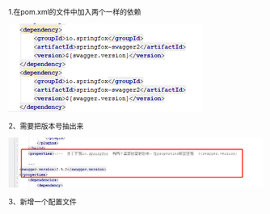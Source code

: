1.在pom.xml的文件中加入两个一样的依赖

![image-20200307223419697](JavaSwagger.assets/image-20200307223419697.png)

2、需要把版本号抽出来

![image-20200307223451454](JavaSwagger.assets/image-20200307223451454.png)

3、新增一个配置文件











